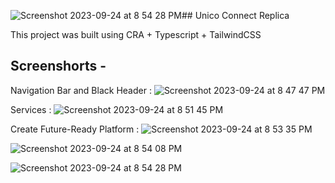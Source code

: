 ![Screenshot 2023-09-24 at 8 54 28 PM](https://github.com/darshakeyan/unico-connect-web-app/assets/61287039/e6c189be-27ee-4d9d-9d1e-1ad03c2bf606)## Unico Connect Replica 

This project was built using CRA + Typescript + TailwindCSS 

## Screenshorts - 

Navigation Bar and
Black Header : 
![Screenshot 2023-09-24 at 8 47 47 PM](https://github.com/darshakeyan/unico-connect-web-app/assets/61287039/4fd54620-935a-40b2-b425-82231cd4d1e0)


Services : 
![Screenshot 2023-09-24 at 8 51 45 PM](https://github.com/darshakeyan/unico-connect-web-app/assets/61287039/9cdada35-d264-4a15-8131-ee37874de0fd)

Create Future-Ready Platform  : 
![Screenshot 2023-09-24 at 8 53 35 PM](https://github.com/darshakeyan/unico-connect-web-app/assets/61287039/f1e6ace2-0313-4640-bd2e-4a0123fa7d36)

![Screenshot 2023-09-24 at 8 54 08 PM](https://github.com/darshakeyan/unico-connect-web-app/assets/61287039/1587904f-be1a-4db0-b0c5-1a901805982e)

![Screenshot 2023-09-24 at 8 54 28 PM](https://github.com/darshakeyan/unico-connect-web-app/assets/61287039/f953992c-4c46-4847-95e7-25b015841c90)



